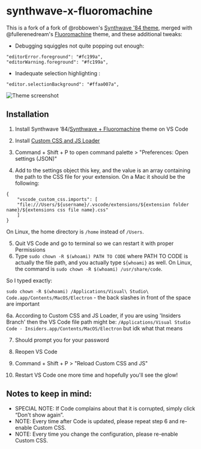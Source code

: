 # synthwave-x-fluoromachine
This is a fork of a fork of @robbowen's [Synthwave '84 theme](https://marketplace.visualstudio.com/items?itemName=RobbOwen.synthwave-vscode), merged with @fullerenedream's [Fluoromachine](https://colorsublime.github.io/themes/FluoroMachine/) theme, and these additional tweaks:

* Debugging squiggles not quite popping out enough:

```
"editorError.foreground": "#fc199a",
"editorWarning.foreground": "#fc199a",
```

* Inadequate selection highlighting :

```
"editor.selectionBackground": "#ffaa007a",
```

![Theme screenshot](https://repository-images.githubusercontent.com/184457193/69dcff00-14d2-11ea-90e1-4bdf6fef80ca)

## Installation

1. Install Synthwave ’84/[Synthwave + Fluoromachine](https://marketplace.visualstudio.com/items?itemName=webrender.synthwave-x-fluoromachine) theme on VS Code

2. Install [Custom CSS and JS Loader](https://marketplace.visualstudio.com/items?itemName=be5invis.vscode-custom-css)

3. Command + Shift + P to open command palette > "Preferences: Open settings (JSON)"

4. Add to the settings object this key, and the value is an array containing the path to the CSS file for your extension. On a Mac it should be the following:

```
{
    "vscode_custom_css.imports": [
    "file:///Users/${username}/.vscode/extensions/${extension folder name}/${extensions css file name}.css"
    ]
}
```

On Linux, the home directory is `/home` instead of `/Users`.


5. Quit VS Code and go to terminal so we can restart it with proper Permissions
6. Type `sudo chown -R $(whoami) PATH TO CODE` where PATH TO CODE is actually the file path, and you actually type `${whoami}` as well. On Linux, the command is `sudo chown -R $(whoami) /usr/share/code`.

So I typed exactly:

`sudo chown -R $(whoami) /Applications/Visual\ Studio\ Code.app/Contents/MacOS/Electron` - the back slashes in front of the space are important

6a. According to Custom CSS and JS Loader, if you are using 'Insiders Branch' then the VS Code file path might be: `/Applications/Visual Studio Code - Insiders.app/Contents/MacOS/Electron` but idk what that means

7. Should prompt you for your password

8. Reopen VS Code

9. Command + Shift + P > "Reload Custom CSS and JS"

10. Restart VS Code one more time and hopefully you'll see the glow!

## Notes to keep in mind:

* SPECIAL NOTE: If Code complains about that it is corrupted, simply click “Don't show again”.
* NOTE: Every time after Code is updated, please repeat step 6 and re-enable Custom CSS.
* NOTE: Every time you change the configuration, please re-enable Custom CSS.
